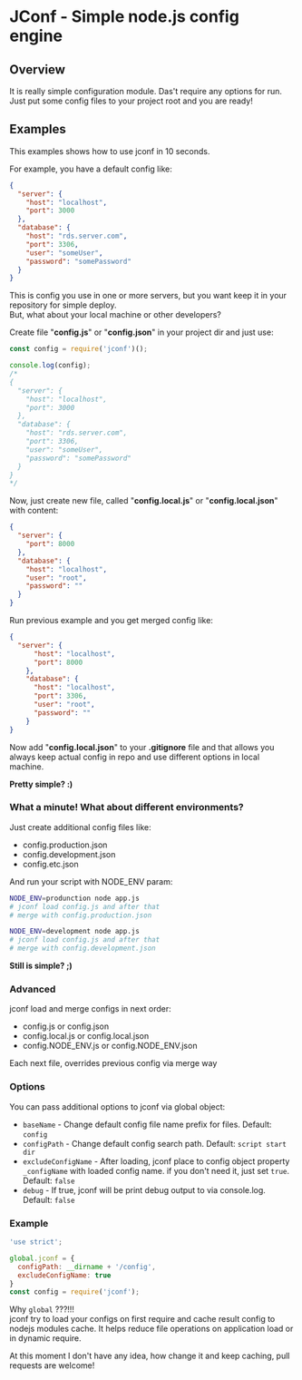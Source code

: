 # JConf - Simple node.js config engine

## Overview
It is really simple configuration module. Das't require any options for run.  
Just put some config files to your project root and you are ready!

## Examples
This examples shows how to use jconf in 10 seconds.

For example, you have a default config like: 
```json
{
  "server": {
    "host": "localhost",
    "port": 3000
  },
  "database": {
    "host": "rds.server.com",
    "port": 3306,
    "user": "someUser",
    "password": "somePassword"
  }
}
```

This is config you use in one or more servers, but you want keep it in your repository for simple deploy.  
But, what about your local machine or other developers?

Create file "**config.js**" or "**config.json**" in your project dir and just use:
```javascript
const config = require('jconf')();

console.log(config); 
/*
{
  "server": {
    "host": "localhost",
    "port": 3000
  },
  "database": {
    "host": "rds.server.com",
    "port": 3306,
    "user": "someUser",
    "password": "somePassword"
  }
}
*/
```

Now, just create new file, called "**config.local.js**" or "**config.local.json**" with content:
```json
{
  "server": {
    "port": 8000
  },
  "database": {
    "host": "localhost",
    "user": "root",
    "password": ""
  }
}
```

Run previous example and you get merged config like:

```json
{
  "server": {
      "host": "localhost",
      "port": 8000
    },
    "database": {
      "host": "localhost",
      "port": 3306,
      "user": "root",
      "password": ""
    }
}
```

Now add "**config.local.json**" to your **.gitignore** file and that allows you always keep actual config in repo and 
use different options in local machine.

**Pretty simple? :)**

### What a minute! What about different environments?

Just create additional config files like:
 - config.production.json
 - config.development.json
 - config.etc.json
 
 And run your script with NODE_ENV param:
 
```bash
NODE_ENV=produnction node app.js
# jconf load config.js and after that
# merge with config.production.json
```

```bash
NODE_ENV=development node app.js
# jconf load config.js and after that
# merge with config.development.json
```

**Still is simple? ;)**

### Advanced  

jconf load and merge configs in next order:
 - config.js or config.json
 - config.local.js or config.local.json
 - config.NODE_ENV.js or config.NODE_ENV.json
 
 Each next file, overrides previous config via merge way
  
### Options

You can pass additional options to jconf via global object:

- `baseName` - Change default config file name prefix for files. Default: `config`
- `configPath` - Change default config search path. Default: `script start dir`
- `excludeConfigName` - After loading, jconf place to config object property `_configName` with loaded config name.
 if you don't need it, just set `true`. Default: `false`
- `debug` - If true, jconf will be print debug output to via console.log. Default: `false`

### Example

```javascript
'use strict';

global.jconf = {
  configPath: __dirname + '/config',
  excludeConfigName: true
}
const config = require('jconf');
```

Why `global` ???!!!  
jconf try to load your configs on first require and cache result config to nodejs modules cache. 
It helps reduce file operations on application load or in dynamic require.  

At this moment I don't have any idea, how change it and keep caching, pull requests are welcome!